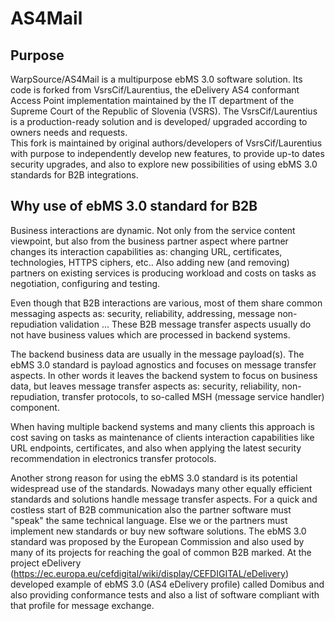 # AS4Mail

## Purpose

WarpSource/AS4Mail is a multipurpose ebMS 3.0 software solution. Its code is forked from VsrsCif/Laurentius, the eDelivery AS4 conformant Access Point implementation maintained by the IT department of the Supreme Court of the Republic of Slovenia (VSRS).
The VsrsCif/Laurentius is a production-ready solution and is developed/ upgraded according to owners needs and requests.  
This fork is maintained by original authors/developers of VsrsCif/Laurentius with purpose to independently develop new features, to provide up-to dates security upgrades, and also to explore new possibilities of using ebMS 3.0 standards for B2B integrations. 

## Why use of ebMS 3.0 standard for B2B

Business interactions are dynamic. Not only from the service content viewpoint, but also from the business partner aspect where partner changes its interaction capabilities as: changing URL, certificates, technologies, HTTPS ciphers, etc..  Also adding new (and removing) partners on existing services is producing workload and costs on tasks as negotiation, configuring and testing.

Even though that B2B interactions are various,  most of them share common messaging aspects as: security, reliability, addressing,  message non-repudiation validation ... These B2B message transfer aspects usually do not have business values which are processed in backend systems. 

The backend business data are usually in the message payload(s). 
The ebMS 3.0 standard is payload agnostics and focuses on message transfer aspects. In other words it leaves the backend system to focus on business data, but leaves message transfer aspects as: security, reliability, non-repudiation, transfer protocols, to so-called MSH (message service handler) component.

When having multiple backend systems and many clients this approach is cost saving on tasks as maintenance of clients interaction capabilities like URL endpoints, certificates, and also when applying the latest security recommendation in electronics transfer protocols.

Another strong reason for using the ebMS 3.0 standard is its potential widespread use of the standards. Nowadays many other equally efficient standards and solutions handle message transfer aspects. For a quick and costless start of B2B communication also the partner software must "speak" the same technical language. Else we or the partners must implement new standards or buy new software solutions. The ebMS 3.0 standard was proposed by the European Commission and also used by many of its projects for reaching the goal of common B2B marked.
At the project eDelivery (https://ec.europa.eu/cefdigital/wiki/display/CEFDIGITAL/eDelivery) developed example of ebMS 3.0 (AS4 eDelivery profile) called Domibus and also providing conformance tests and also a list of software compliant with that profile for message exchange.



